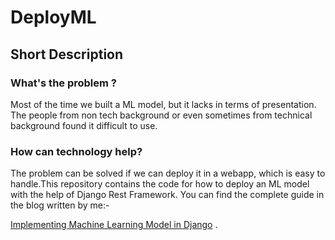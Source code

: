 # DeployML
## Short Description
### What's the problem ?

Most of the time we built a ML model, but it lacks in terms of presentation. The people from non tech background or even sometimes from technical background found it difficult to use.

### How can technology help?

The problem can be solved if we can deploy it in a webapp, which is easy to handle.This repository contains the code for how to deploy an ML model with the help of Django Rest Framework.
You can find the complete guide in the blog written by me:-

[Implementing Machine Learning Model in Django](https://studygyaan.com/django/implement-machine-learning-model-in-django) .
